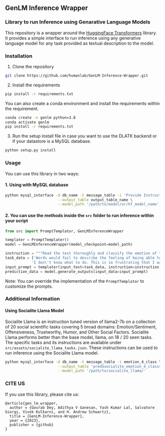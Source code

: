 ## GenLM Inference Wrapper
### Library to run Inference using Genarative Language Models 

This repository is a wrapper around the [HuggingFace Transformers](https://www.github.com/huggingface/transformers) library. It provides a simple interface to run inference using any generative language model for any task provided as textual description to the model. 


### Installation

1. Clone the repository

```bash
git clone https://github.com/humanlab/GenLM-Inference-Wrapper.git
```

2. Install the requirements

```bash
pip install -r requirements.txt
```

You can also create a conda environment and install the requirements within the requirement.

```bash
conda create -n genlm python=3.8
conda activate genlm
pip install -r requirements.txt
```

3. Run the setup install file in case you want to use the DLATK backend or if your datastore is a MySQL database.

```bash
python setup.py install
```

### Usage

You can use this library in two ways:

#### 1. Using with MySQL database

```bash
python mysql_interface -d db_name -t message_table -i 'Provide Instructions here' \
                        --output_table output_table_name \
                        --model_path '/path/to/model/or/hf_model_name' 
```

#### 2. You can use the methods inside the `src` folder to run inference within your script

```python
from src import PromptTemplator, GenLMInferenceWrapper

templater = PromptTemplater()
model = GenLMInferenceWrapper(model_checkpoint=model_path)

instruction = """Read the text thoroughly and classify the emotion of the text as one of the following: anger, fear, joy, and sadness."""
task_data = ['Words would fail to describe the feeling of being able to see the Taj Mahal for the first time. It was a surreal experience.', 
            'I don\'t know what to do. This is so frustrating that I want to break my phone to pieces.']
input_prompt = templater(input_text=task_data, instruction=instruction)
prediction_data = model.generate_outputs(input_data=input_prompt)
```

Note: You can override the implementation of the `PromptTemplator` to customize the prompts.


### Additional Information

#### Using Socialite Llama Model

Socialite Llama is an instruction tuned version of llama2-7b on a collection of 20 social scientific tasks covering 5 broad domains: Emotion/Sentiment, Offensiveness, Trustworthy, Humor, and Other Social Factors. Socialite Llama performs better than the base model, llama, on 18 / 20 seen tasks. The specific tasks and its instructions are available under `src/assets/socialite_llama_tasks.json`. These instructions can be used to run inference using the Socialite Llama model. 

```bash  
python mysql_interface -d db_name -t message_table -i emotion_4_class \
                        --output_table 'pred$socialite_emotion_4_class$message_table$message_id' \
                        --model_path '/path/to/socialite_llama/' 
```


### CITE US

If you use this library, please cite us:

```
@article{gen_lm_wrapper,
  author = {Gourab Dey, Adithya V Ganesan, Yash Kumar Lal, Salvatore Giorgi, Vivek Kulkarni, and H. Andrew Schwartz},
  title = {GenLM-Inference-Wrapper},
  year = {2023},
  publisher = {github}
}
```